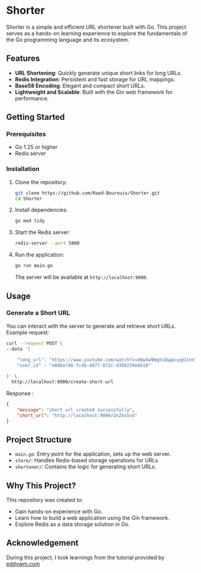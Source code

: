 # Shorter

Shorter is a simple and efficient URL shortener built with Go. This project serves as a hands-on learning experience to explore the fundamentals of the Go programming language and its ecosystem.

## Features

- **URL Shortening**: Quickly generate unique short links for long URLs.
- **Redis Integration**: Persistent and fast storage for URL mappings.
- **Base58 Encoding**: Elegant and compact short URLs.
- **Lightweight and Scalable**: Built with the Gin web framework for performance.

## Getting Started

### Prerequisites

- Go 1.25 or higher
- Redis server

### Installation

1. Clone the repository:
   ```bash
   git clone https://github.com/Raed-Bourouis/Shorter.git
   cd Shorter
   ```

2. Install dependencies:
   ```bash
   go mod tidy
   ```

3. Start the Redis server:
   ```bash
   redis-server --port 5000
   ```

4. Run the application:
   ```bash
   go run main.go
   ```

   The server will be available at `http://localhost:9000`.

## Usage

### Generate a Short URL

You can interact with the server to generate and retrieve short URLs. Example request:

```bash
curl --request POST \
--data '{
 
    "long_url": "https://www.youtube.com/watch?v=dQw4w9WgXcQ&pp=ygUJcmljayByb2xs",
    "user_id" : "e0dba740-fc4b-4977-872c-d360239e6b10"

}' \
  http://localhost:9000/create-short-url
```

Response : 
```json
{
    "message": "short url created successfully",
    "short_url": "http://localhost:9000/2n2XxSvU"
}

```


## Project Structure

- `main.go`: Entry point for the application, sets up the web server.
- `store/`: Handles Redis-based storage operations for URLs.
- `shortener/`: Contains the logic for generating short URLs.

## Why This Project?

This repository was created to:
- Gain hands-on experience with Go.
- Learn how to build a web application using the Gin framework.
- Explore Redis as a data storage solution in Go.


## Acknowledgement
During this project, I took learnings from the tutorial provided by [eddywm.com](https://www.eddywm.com/)
